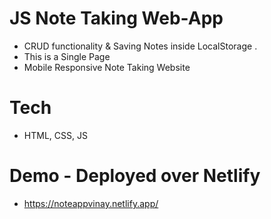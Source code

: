 # JS Note Taking Web-App

- CRUD functionality & Saving Notes inside LocalStorage .
- This is a Single Page
- Mobile Responsive Note Taking Website

# Tech

- HTML, CSS, JS

# Demo - Deployed over Netlify

- https://noteappvinay.netlify.app/
